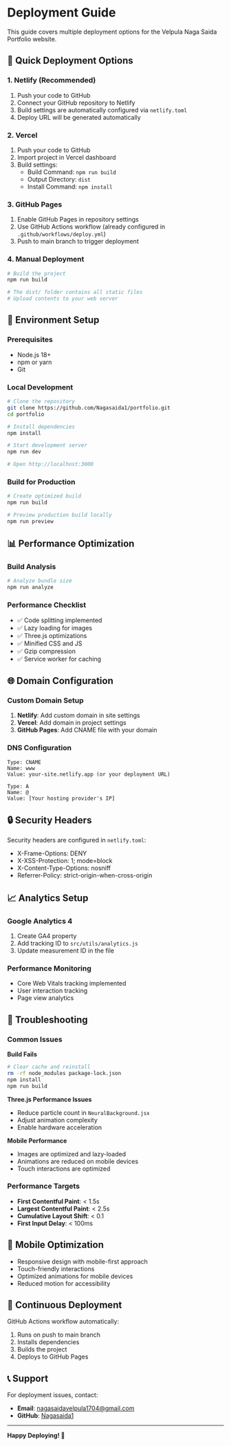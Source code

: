 # Deployment Guide

This guide covers multiple deployment options for the Velpula Naga Saida Portfolio website.

## 🚀 Quick Deployment Options

### 1. Netlify (Recommended)
1. Push your code to GitHub
2. Connect your GitHub repository to Netlify
3. Build settings are automatically configured via `netlify.toml`
4. Deploy URL will be generated automatically

### 2. Vercel
1. Push your code to GitHub
2. Import project in Vercel dashboard
3. Build settings:
   - Build Command: `npm run build`
   - Output Directory: `dist`
   - Install Command: `npm install`

### 3. GitHub Pages
1. Enable GitHub Pages in repository settings
2. Use GitHub Actions workflow (already configured in `.github/workflows/deploy.yml`)
3. Push to main branch to trigger deployment

### 4. Manual Deployment
```bash
# Build the project
npm run build

# The dist/ folder contains all static files
# Upload contents to your web server
```

## 🔧 Environment Setup

### Prerequisites
- Node.js 18+ 
- npm or yarn
- Git

### Local Development
```bash
# Clone the repository
git clone https://github.com/Nagasaida1/portfolio.git
cd portfolio

# Install dependencies
npm install

# Start development server
npm run dev

# Open http://localhost:3000
```

### Build for Production
```bash
# Create optimized build
npm run build

# Preview production build locally
npm run preview
```

## 📊 Performance Optimization

### Build Analysis
```bash
# Analyze bundle size
npm run analyze
```

### Performance Checklist
- ✅ Code splitting implemented
- ✅ Lazy loading for images
- ✅ Three.js optimizations
- ✅ Minified CSS and JS
- ✅ Gzip compression
- ✅ Service worker for caching

## 🌐 Domain Configuration

### Custom Domain Setup
1. **Netlify**: Add custom domain in site settings
2. **Vercel**: Add domain in project settings
3. **GitHub Pages**: Add CNAME file with your domain

### DNS Configuration
```
Type: CNAME
Name: www
Value: your-site.netlify.app (or your deployment URL)

Type: A
Name: @
Value: [Your hosting provider's IP]
```

## 🔒 Security Headers

Security headers are configured in `netlify.toml`:
- X-Frame-Options: DENY
- X-XSS-Protection: 1; mode=block
- X-Content-Type-Options: nosniff
- Referrer-Policy: strict-origin-when-cross-origin

## 📈 Analytics Setup

### Google Analytics 4
1. Create GA4 property
2. Add tracking ID to `src/utils/analytics.js`
3. Update measurement ID in the file

### Performance Monitoring
- Core Web Vitals tracking implemented
- User interaction tracking
- Page view analytics

## 🚨 Troubleshooting

### Common Issues

**Build Fails**
```bash
# Clear cache and reinstall
rm -rf node_modules package-lock.json
npm install
npm run build
```

**Three.js Performance Issues**
- Reduce particle count in `NeuralBackground.jsx`
- Adjust animation complexity
- Enable hardware acceleration

**Mobile Performance**
- Images are optimized and lazy-loaded
- Animations are reduced on mobile devices
- Touch interactions are optimized

### Performance Targets
- **First Contentful Paint**: < 1.5s
- **Largest Contentful Paint**: < 2.5s
- **Cumulative Layout Shift**: < 0.1
- **First Input Delay**: < 100ms

## 📱 Mobile Optimization

- Responsive design with mobile-first approach
- Touch-friendly interactions
- Optimized animations for mobile devices
- Reduced motion for accessibility

## 🔄 Continuous Deployment

GitHub Actions workflow automatically:
1. Runs on push to main branch
2. Installs dependencies
3. Builds the project
4. Deploys to GitHub Pages

## 📞 Support

For deployment issues, contact:
- **Email**: nagasaidavelpula1704@gmail.com
- **GitHub**: [Nagasaida1](https://github.com/Nagasaida1)

---

**Happy Deploying! 🚀**
